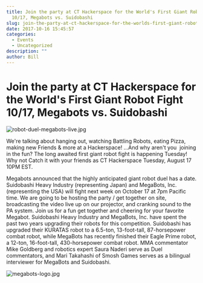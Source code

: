 ```yaml
---
title: Join the party at CT Hackerspace for the World's First Giant Robot Fight
  10/17, Megabots vs. Suidobashi
slug: join-the-party-at-ct-hackerspace-for-the-worlds-first-giant-robot-fight-1017-megabots-vs-suidobashi
date: 2017-10-16 15:45:57
categories:
  - Events
  - Uncategorized
description: ""
author: Bill
---
```


# Join the party at CT Hackerspace for the World's First Giant Robot Fight 10/17, Megabots vs. Suidobashi

![robot-duel-megabots-live.jpg](/uploads/2017/10/robot-duel-megabots-live.jpg)

We're talking about hanging out, watching Battling Robots, eating Pizza, making new Friends & more at a Hackerspace! ...And why aren't you  joining in the fun? The long awaited first giant robot fight is happening Tuesday! Why not Catch it with your friends as CT Hackerspace Tuesday, August 17 10PM EST.

Megabots announced that the highly anticipated giant robot duel has a date. Suidobashi Heavy Industry (representing Japan) and MegaBots, Inc.(representing the USA) will fight next week on October 17 at 7pm Pacific time. We are going to be hosting the party / get together on site, broadcasting the video live up on our projector, and cranking sound to the PA system. Join us for a fun get together and cheering for your favorite Megabot. Suidobashi Heavy Industry and MegaBots, Inc. have spent the past two years upgrading their robots for this competition. Suidobashi has upgraded their KURATAS robot to a 6.5-ton, 13-foot-tall, 87-horsepower combat robot, while MegaBots has recently finished their Eagle Prime robot, a 12-ton, 16-foot-tall, 430-horsepower combat robot. MMA commentator Mike Goldberg and robotics expert Saura Naderi serve as Duel commentators, and Mari Takahashi of Smosh Games serves as a bilingual interviewer for MegaBots and Suidobashi.

![megabots-logo.jpg](/uploads/2017/10/megabots-logo.jpg)
